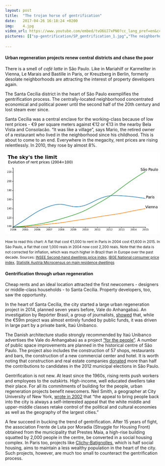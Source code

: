 ```yaml
---
layout: post
title:  "The trojan horse of gentrification"
date:   2017-04-26 16:18:24 +0200
img:	4.jpg
video_url: https://www.youtube.com/embed/tvO6UJ7xPN0?cc_lang_pref=en&cc_load_policy=1 
pictures: [["sp-gentrification/SP_gentrification_1.jpg","The neighborhood of Santa Cecília seen from a rooftop. Santa Cecília is very central in São Paulo. Until a few years ago, it was a working-class neighborhood. The gentriﬁcation process has now started and many young, active, hipster people are now renting in the area, pushing prices up."],["sp-gentrification/SP_gentrification_2.jpg","Family pictures of Mario Melilli in their garden of Santa Cecília. He arrived in 1958 from Italy. Joined 3 brothers and father that were already living here. His current ﬂat was a pension shared by 50 people. His mother started to cook pasta in house and later on opened a restaurant."],["sp-gentrification/SP_gentrification_3.jpg","Mario with the pasta machine his mother was using in his appartment. His father later on bought the pension where they arrived and that the family was sharing with other workers to create ﬂats for his sons.That is were Mario is still living, Mario later on opened a working-class Italian restaurant."],["sp-gentrification/SP_gentrification_4.jpg","Last year Mario retired and sold his restaurant to this Brazilian chef who worked in Paris, that transformed it in a chic and trendy pasta restaurant still using the same pasta machine, Mario’s mother’s."],["sp-gentrification/SP_gentrification_5.jpg","The Minhocao is an elevated urban highway crossing São Paulo. It is also a symbolic frontier between the neighborhood of «Republica» with a very bad reputation and «Santa Cecília» on the other side in which gentriﬁcation started a few years ago."],["sp-gentrification/SP_gentrification_6.jpg","To promote the neighborhood, improve life in the city, limit pollution, and maybe speed up gentriﬁcation, the city hall decided to forbid the access of the Minhocao to cars every evening and all weekends, It then becomes a walking alley with temporary shops and people cycling on this closed highway."],["sp-gentrification/SP_gentrification_7.jpg","A model of a new thirty ﬂoors skyscraper being built in Santa Cecília.The neighborhood is gentrifying but most buildings are old so there is space for real estate projects. Property developers call this place «The new Higienopolis». Higienopolis is a very upscale neighbourhood next to Santa Cecília."],["sp-gentrification/SP_gentrification_8.jpg","Pedro Oswaldo Carranza in his ﬂat just above the Minhocão in Santa Cecília. He lives here since 1980. He worked in a bank and inherited the ﬂat. To him the key housing injustice in São Paulo is that with the minimum salary, it is impossible to rent."],["sp-gentrification/SP_gentrification_9.jpg","During an happening at Banca Tatui (projection of a VJ and live DJ mixing in the street). Many young people dancing, drinking, reading and a few elders that have lived in the neighbourhood for all their lives. A young hipster said “We brought life to this neighbourhood, before there was nothing at night”."],["sp-gentrification/SP_gentrification_10.jpg","The terrasse of a bar in a street of Santa Cecília.The owner of close-by bar said that when she launched her business, 2 years ago, this street was desert and full of prostitutes. 5 years ago there were still some drive-by shootings."],["sp-gentrification/SP_gentrification_11.jpg","Maia and Danilo in their ﬂat. 28 years old, they work in the fashion industry and as graphic designer in media. They have been living in Santa Cecília for 5 years now as they wanted to be downtown. Their rent doubled during this last 5 years. They now pay 725€/month for 90 sqm."],["sp-gentrification/SP_gentrification_12.jpg","The ﬂat of Maia and Danilo. Danilo earns about 1,400€/month.Their rent represent about 40% of their incomes. Even though it is heavy, they do not want to move as to them the biggest problem in São Paulo is transport."],["sp-gentrification/SP_gentrification_13.jpg","Fatima (on the right) with her sister (left) and her mother (middle) in their tabuleiro, a small restaurant of Santa Cecília they opened 4 years ago. Her mother came from the poor Nordest region 30 years ago, worked all her life in an apartment of Higienopolis. Cheap and «true», this tabuleiro is a hipster hotspot."],["sp-gentrification/SP_gentrification_14.jpg","Building of Higienopolis from a public garden. Higienopolis is one of the richest neighbourhoods of São Paulo. Its inhabitants fought (and succeeded) against the creation of a metro stop there to avoid the neighborhood being easily reachable from outsiders without cars."],["sp-gentrification/SP_gentrification_15.jpg","A new house in the neighborhood Vila Madalena.This street and a few others around are full of graffitis and have become a tourist attraction.The neighborhood is now totally gentriﬁed, rents have doubled in a few years, an local people are moving away to more affordable places."],["sp-gentrification/SP_gentrification_16.jpg","A ﬁeld where towers are ready to be built after the destruction of individual houses a few weeks ago. In this neighborhood, gentriﬁcation comes through «verticalization» , and the construction of towers to use fully each square meter in what has become one of the most expensive places in São Paulo."],["sp-gentrification/SP_gentrification_17.jpg","Gustavo posing in front of the house he started renting in the summer 2015 in Vila Madalena. Houses nearby were demolished 1 month ago and towers will be built in 6 months. He convinced the owner to rent him the house rather than selling it. He transformed it into a cafe to draw the attention on the demolition."],["sp-gentrification/SP_gentrification_18.jpg","Gustavo’s rent is 850€/month and with his boyfriend: they earn in total 2,800 €/month. «It is crazy living here, way too expensive for us, but it is like a political statement against the gentriﬁcation of the neighbourhood»."],["sp-gentrification/SP_gentrification_19.jpg","Buildings of São Paulo. In the city, rents increased by 225% the last ten years (without correcting for inflation)."]]

---
```


#### Urban regeneration projects renew central districts and chase the poor

There is a smell of _café latte_ in São Paulo. Like in Mariahilf or Karmeliter in Vienna, Le Marais and Bastille in Paris, or Kreuzberg in Berlin, formerly desolate neighborhoods are attracting the interest of property developers again. 

The Santa Cecília district in the heart of São Paulo exemplifies the gentrification process. The centrally-located neighborhood concentrated economical and political power until the second half of the 20th century and lost steam ever since. 

Santa Cecília was a central enclave for the working-class because of low rent prices - €9 per square meters against €12 or €13 in the nearby Bela Vista and Consolacão. “It was like a village”, says Mario, the retired owner of a restaurant who lived in the neighborhood since his childhood. 
This is about to come to an end. Everywhere in the megacity, rent prices are rising relentlessly. In 2010, they rose by almost 8%.

![Chart: Evolution of rent prices in Sao Paolo, Paris and Vienna.](/assets/images/SP_gentrification.png)

<small>How to read this chart: A flat that cost €1,000 to rent in Paris in 2004 cost €1,600 in 2015. In São Paulo, a flat that cost 1,000 reais in 2004 now cost 2,200 reais. Note that the data is not corrected for inflation, which was much higher in Brazil than in Europe over the past decade.
Sources: [INSEE Second-hand dwellings price index](http://www.bdm.insee.fr/bdm2/affichageSeries?idbank=001634731&codeGroupe=1292), [IBGE National consumer price index](http://www.ibge.gov.br/english/estatistica/indicadores/precos/inpc_ipca/defaultinpc.shtm), [Statistik Austria Microcensus on main residence dwellings](http://www.statistik.at/web_en/statistics/PeopleSociety/housing/housing_costs/index.html)</small>

#### Gentrification through urban regeneration

Cheap rents and an ideal location attracted the first newcomers - designers or middle-class households - to Santa Cecília. Property developers, too, saw the opportunity.

In the heart of Santa Cecília, the city started a large urban regeneration project in 2014, planned seven years before, Vale do Anhangabaú. An investigation by Repórter Brasil, a group of journalists, [showed](http://privatizacaodarua.reporterbrasil.org.br/?sc=tl/2013-08-02) that, while the €59m project was almost entirely funded by public funds, it was driven in large part by a private bank, Itaú Unibanco.

The Danish architecture studio strongly recommended by Itaú Unibanco advertises the Vale do Anhangabaú as a project [“for the people”](http://gehlpeople.com/cases/sao-paulo-brazil/). A number of public space improvements are planned in the historical centre of São Paulo. The project also includes the construction of 57 shops, restaurants and bars, the construction of a new commercial center and hotel. It is worth noting that construction and real estate companies [donated](http://www.nytimes.com/2014/07/31/opinion/vanessa-barbara-brazils-unaffordable-homes.html) more than half the contributions to candidates in the 2012 municipal elections in São Paulo.

Gentrification is not new. At least since the 1960s, rising rents push workers and employees to the outskirts. High-income, well educated dwellers take their place. For all its commitments of building for the people, urban regeneration projects benefit newcomers. Neil Smith, a geographer at City University of New York, [wrote in 2002](http://onlinelibrary.wiley.com.sci-hub.ac/doi/10.1111/1467-8330.00249/abstract) that “the appeal to bring people back into the city is always a self-interested appeal that the white middle and upper-middle classes retake control of the political and cultural economies as well as the geography of the largest cities.” 

A few succeed in bucking the trend of gentrification. After 15 years of fight, the association Frente de Luta por Moradia (Struggle for Housing Front) obtained from the municipality that Prestes Maia, a high-rise building squatted by 2,000 people in the centre, be converted in a social housing complex. In Paris too, projects like [Clichy-Batignolles](http://www.clichy-batignolles.fr/demain-7-500-habitants-clichy-batignolles), which is half social housing, aims to maintain a less wealthy population in the heart of the city. Such projects, however, are much too small to counteract the gentrification process. 